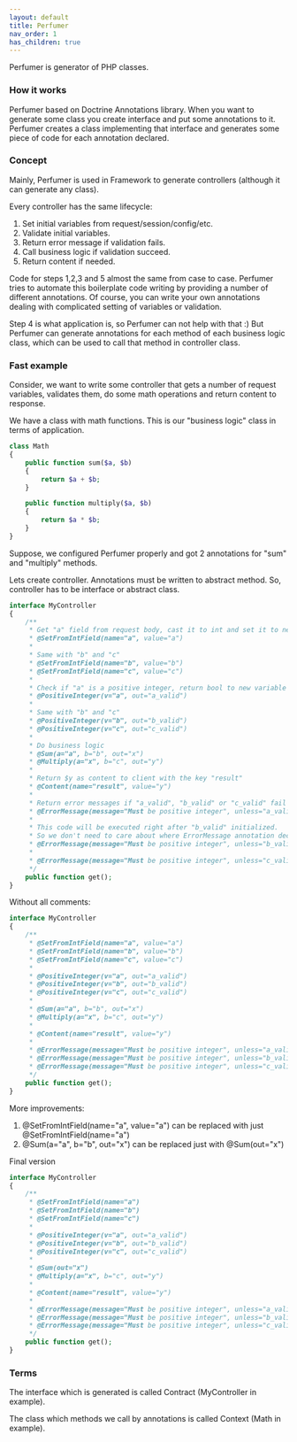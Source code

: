 ```yaml
---
layout: default
title: Perfumer
nav_order: 1
has_children: true
---
```


Perfumer is generator of PHP classes.

### How it works

Perfumer based on Doctrine Annotations library.
When you want to generate some class you create interface and put some annotations to it.
Perfumer creates a class implementing that interface and generates some piece of code for each annotation declared.

### Concept

Mainly, Perfumer is used in Framework to generate controllers (although it can generate any class). 

Every controller has the same lifecycle:

1. Set initial variables from request/session/config/etc.
2. Validate initial variables.
3. Return error message if validation fails.
4. Call business logic if validation succeed.
5. Return content if needed.

Code for steps 1,2,3 and 5 almost the same from case to case.
Perfumer tries to automate this boilerplate code writing by providing a number of different annotations.
Of course, you can write your own annotations dealing with complicated setting of variables or validation.


Step 4 is what application is, so Perfumer can not help with that :)
But Perfumer can generate annotations for each method of each business logic class, which can be used to call that method in controller class.

### Fast example

Consider, we want to write some controller that gets a number of request variables, validates them,
do some math operations and return content to response.

We have a class with math functions. This is our "business logic" class in terms of application.

```php
class Math
{
    public function sum($a, $b)
    {
        return $a + $b;
    }

    public function multiply($a, $b)
    {
        return $a * $b;
    }
}
```

Suppose, we configured Perfumer properly and got 2 annotations for "sum" and "multiply" methods.

Lets create controller. Annotations must be written to abstract method. So, controller has to be interface or abstract class.

```php
interface MyController
{
    /**
     * Get "a" field from request body, cast it to int and set it to new variable $a
     * @SetFromIntField(name="a", value="a")
     *
     * Same with "b" and "c"
     * @SetFromIntField(name="b", value="b")
     * @SetFromIntField(name="c", value="c")
     *
     * Check if "a" is a positive integer, return bool to new variable $a_valid
     * @PositiveInteger(v="a", out="a_valid")
     *
     * Same with "b" and "c"
     * @PositiveInteger(v="b", out="b_valid")
     * @PositiveInteger(v="c", out="c_valid")
     *
     * Do business logic
     * @Sum(a="a", b="b", out="x")
     * @Multiply(a="x", b="c", out="y")
     *
     * Return $y as content to client with the key "result"
     * @Content(name="result", value="y")
     *
     * Return error messages if "a_valid", "b_valid" or "c_valid" fail
     * @ErrorMessage(message="Must be positive integer", unless="a_valid")
     * 
     * This code will be executed right after "b_valid" initialized.
     * So we don't need to care about where ErrorMessage annotation declared.
     * @ErrorMessage(message="Must be positive integer", unless="b_valid")
     *
     * @ErrorMessage(message="Must be positive integer", unless="c_valid")
     */
    public function get();
}
```

Without all comments:

```php
interface MyController
{
    /**
     * @SetFromIntField(name="a", value="a")
     * @SetFromIntField(name="b", value="b")
     * @SetFromIntField(name="c", value="c")
     *
     * @PositiveInteger(v="a", out="a_valid")
     * @PositiveInteger(v="b", out="b_valid")
     * @PositiveInteger(v="c", out="c_valid")
     *
     * @Sum(a="a", b="b", out="x")
     * @Multiply(a="x", b="c", out="y")
     *
     * @Content(name="result", value="y")
     *
     * @ErrorMessage(message="Must be positive integer", unless="a_valid")
     * @ErrorMessage(message="Must be positive integer", unless="b_valid")
     * @ErrorMessage(message="Must be positive integer", unless="c_valid")
     */
    public function get();
}
```

More improvements:

1. @SetFromIntField(name="a", value="a") can be replaced with just @SetFromIntField(name="a")
2. @Sum(a="a", b="b", out="x") can be replaced just with @Sum(out="x")

Final version

```php
interface MyController
{
    /**
     * @SetFromIntField(name="a")
     * @SetFromIntField(name="b")
     * @SetFromIntField(name="c")
     *
     * @PositiveInteger(v="a", out="a_valid")
     * @PositiveInteger(v="b", out="b_valid")
     * @PositiveInteger(v="c", out="c_valid")
     *
     * @Sum(out="x")
     * @Multiply(a="x", b="c", out="y")
     *
     * @Content(name="result", value="y")
     *
     * @ErrorMessage(message="Must be positive integer", unless="a_valid")
     * @ErrorMessage(message="Must be positive integer", unless="b_valid")
     * @ErrorMessage(message="Must be positive integer", unless="c_valid")
     */
    public function get();
}
```

### Terms

The interface which is generated is called Contract (MyController in example).

The class which methods we call by annotations is called Context (Math in example).